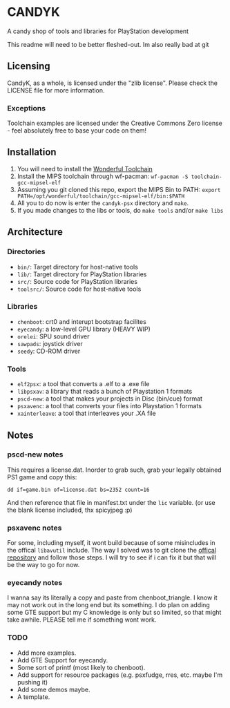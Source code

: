# CANDYK
A candy shop of tools and libraries for PlayStation development

This readme will need to be better fleshed-out. Im also really bad at git

## Licensing

CandyK, as a whole, is licensed under the "zlib license". Please check the LICENSE file for more information.

### Exceptions

Toolchain examples are licensed under the Creative Commons Zero license - feel absolutely free to base your code on them!

## Installation

1. You will need to install the [Wonderful Toolchain](https://wonderful.asie.pl/docs/getting-started/)
2. Install the MIPS toolchain through wf-pacman: `wf-pacman -S toolchain-gcc-mipsel-elf`
3. Assuming you git cloned this repo, export the MIPS Bin to PATH: `export PATH=/opt/wonderful/toolchain/gcc-mipsel-elf/bin:$PATH`
4. All you to do now is enter the `candyk-psx` directory and `make`.
5. If you made changes to the libs or tools, do `make tools` and/or `make libs`


## Architecture

### Directories

* `bin/`: Target directory for host-native tools
* `lib/`: Target directory for PlayStation libraries
* `src/`: Source code for PlayStation libraries
* `toolsrc/`: Source code for host-native tools

### Libraries

* `chenboot`: crt0 and interupt bootstrap facilites
* `eyecandy`: a low-level GPU library (HEAVY WIP)
* `orelei`: SPU sound driver
* `sawpads`: joystick driver
* `seedy`: CD-ROM driver

### Tools

* `elf2psx`: a tool that converts a .elf to a .exe file
* `libpsxav`: a library that reads a bunch of Playstation 1 formats
* `pscd-new`: a tool that makes your projects in Disc (bin/cue) format
* `psxavenc`: a tool that converts your files into Playstation 1 formats
* `xainterleave`: a tool that interleaves your .XA file

## Notes

### pscd-new notes

This requires a license.dat. Inorder to grab such, grab your legally obtained PS1 game and copy this:
```
dd if=game.bin of=license.dat bs=2352 count=16
```
And then reference that file in manifest.txt under the `lic` variable.
(or use the blank license included, thx spicyjpeg :p)

### psxavenc notes

For some, including myself, it wont build because of some misincludes in the offical `libavutil` include.
The way I solved was to git clone the [offical repository](https://github.com/WonderfulToolchain/psxavenc) and follow those steps.
I will try to see if i can fix it but that will be the way to go for now.

### eyecandy notes

I wanna say its literally a copy and paste from chenboot_triangle. I know it may not work out in the long end but its something.
I do plan on adding some GTE support but my C knowledge is only but so limited, so that might take awhile. PLEASE tell me if something wont work.

### TODO

* Add more examples.
* Add GTE Support for eyecandy.
* Some sort of printf (most likely to chenboot).
* Add support for resource packages (e.g. psxfudge, rres, etc. maybe I'm pushing it)
* Add some demos maybe.
* A template.
